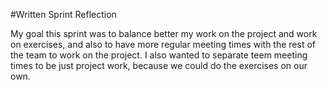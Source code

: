 #Written Sprint Reflection

My goal this sprint was to balance better my work on the project and work on exercises, and also to have more regular meeting times with the rest of the team to work on the project. I also wanted to separate teem meeting times to be just project work, because we could do the exercises on our own. 
